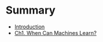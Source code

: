 # Summary

* [Introduction](README.md)
* [Ch1. When Can Machines Learn?](ch1_when_can_machines_learn.md)

